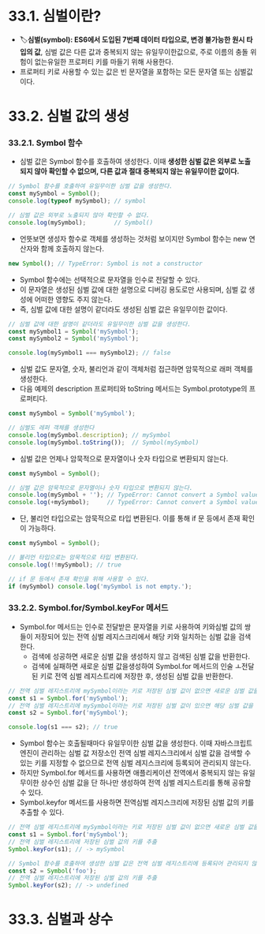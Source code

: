 # 33.1. 심벌이란?
- 🏷️**심벌(symbol): ES6에서 도입된 7번째 데이터 타입으로, 변경 불가능한 원시 타입의 값**, 심벌 값은 다른 값과 중복되지 않는 유일무이한값으로, 주로 이름의 충돌 위험이 없는유일한 프로퍼티 키를 마들기 위해 사용한다.
- 프로퍼티 키로 사용할 수 있는 값은 빈 문자열을 포함하는 모든 문자열 또는 심벌값이다.

# 33.2. 심벌 값의 생성
### 33.2.1. Symbol 함수
- 심벌 값은 Symbol 함수를 호출하여 생성한다. 이때 **생성한 심벌 값은 외부로 노출되지 않아 확인할 수 없으며, 다른 값과 절대 중복되지 않는 유일무이한 값이다.**
```javascript
// Symbol 함수를 호출하여 유일무이한 심벌 값을 생성한다.
const mySymbol = Symbol();
console.log(typeof mySymbol); // symbol

// 심벌 값은 외부로 노출되지 않아 확인할 수 없다.
console.log(mySymbol);        // Symbol()
```
- 언뜻보면 생성자 함수로 객체를 생성하는 것처럼 보이지만 Symbol 함수는 new 연산자와 함께 호출하지 않는다.
```javascript
new Symbol(); // TypeError: Symbol is not a constructor
```
- Symbol 함수에는 선택적으로 문자열을 인수로 전달할 수 있다.
- 이 문자열은 생성된 심벌 값에 대한 설명으로 디버깅 용도로만 사용되며, 심벌 값 생성에 어떠한 영향도 주지 않는다.
- 즉, 심벌 값에 대한 설명이 같더라도 생성된 심벌 값은 유일무이한 값이다.
```javascript
// 심벌 값에 대한 설명이 같더라도 유일무이한 심벌 값을 생성한다.
const mySymbol1 = Symbol('mySymbol');
const mySymbol2 = Symbol('mySymbol');

console.log(mySymbol1 === mySymbol2); // false
```
- 심벌 값도 문자열, 숫자, 불리언과 같이 객체처럼 접근하면 암묵적으로 래퍼 객체를 생성한다.
- 다음 예제의 description 프로퍼티와 toString 메서드는 Symbol.prototype의 프로퍼티다.
```javascript
const mySymbol = Symbol('mySymbol');

// 심벌도 레퍼 객체를 생성한다
console.log(mySymbol.description); // mySymbol
console.log(mySymbol.toString());  // Symbol(mySymbol)
```
- 심벌 값은 언제나 암묵적으로 문자열이나 숫자 타입으로 변환되지 않는다.
```javascript
const mySymbol = Symbol();

// 심벌 값은 암묵적으로 문자열이나 숫자 타입으로 변환되지 않는다.
console.log(mySymbol + ''); // TypeError: Cannot convert a Symbol value to a string
console.log(+mySymbol);     // TypeError: Cannot convert a Symbol value to a number
```
- 단, 불리언 타입으로는 암묵적으로 타입 변환된다. 이를 통해 if 문 등에서 존재 확인이 가능하다.
```javascript
const mySymbol = Symbol();

// 불리언 타입으로는 암묵적으로 타입 변환된다.
console.log(!!mySymbol); // true

// if 문 등에서 존재 확인을 위해 사용할 수 있다.
if (mySymbol) console.log('mySymbol is not empty.');
```

### 33.2.2. Symbol.for/Symbol.keyFor 메서드
- Symbol.for 메서드는 인수로 전달받은 문자열을 키로 사용하여 키와심벌 값의 쌍들이 저장되어 있는 전역 심벌 레지스크리에서 해당 키와 일치하는 심벌 값을 검색한다.
  - 검색에 성공하면 새로운 심벌 값을 생성하지 않고 검색된 심벌 값을 반환한다.
  - 검색에 실패하면 새로운 심벌 값을생성하여 Symbol.for 메서드의 인술 ㅗ전달된 키로 전역 심벌 레지스트리에 저장한 후, 생성된 심벌 값을 반환한다.
```javascript
// 전역 심벌 레지스트리에 mySymbol이라는 키로 저장된 심벌 값이 없으면 새로운 심벌 값을 생성
const s1 = Symbol.for('mySymbol');
// 전역 심벌 레지스트리에 mySymbol이라는 키로 저장된 심벌 값이 있으면 해당 심벌 값을 반환
const s2 = Symbol.for('mySymbol');

console.log(s1 === s2); // true
```
- Symbol 함수는 호출될때마다 유일무이한 심벌 값을 생성한다. 이때 자바스크립트 엔진이 관리하는 심벌 값 저장소인 전역 심벌 레지스크리에서 심벌 값을 검색할 수 있는 키를 지정할 수 없으므로 전역 심벌 레지스크리에 등록되어 관리되지 않는다.
- 하지만 Symbol.for 메서드를 사용하면 애플리케이션 전역에서 중복되지 않는 유일무이한 상수인 심벌 값을 단 하나만 생성하여 전역 심벌 레지스트리를 통해 공유할 수 있다.
- Symbol.keyfor 메서드를 사용하면 전역심벌 레지스크리에 저장된 심벌 값의 키를 추출할 수 있다.
```javascript
// 전역 심벌 레지스트리에 mySymbol이라는 키로 저장된 심벌 값이 없으면 새로운 심벌 값을 생성
const s1 = Symbol.for('mySymbol');
// 전역 심벌 레지스트리에 저장된 심벌 값의 키를 추출
Symbol.keyFor(s1); // -> mySymbol

// Symbol 함수를 호출하여 생성한 심벌 값은 전역 심벌 레지스트리에 등록되어 관리되지 않는다.
const s2 = Symbol('foo');
// 전역 심벌 레지스트리에 저장된 심벌 값의 키를 추출
Symbol.keyFor(s2); // -> undefined
```

# 33.3. 심벌과 상수
